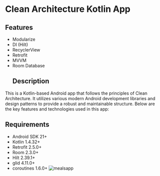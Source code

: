 # Clean Architecture Kotlin App

## Features

* Modularize
* DI (Hilt)
* RecyclerView
* Retrofit
* MVVM
* Room Database
  ## Description

This is a Kotlin-based Android app that follows the principles of Clean Architecture. It utilizes various modern Android development libraries and design patterns to provide a robust and maintainable structure. 
Below are the key features and technologies used in this app:
## Requirements

* Android SDK 21+
* Kotlin 1.4.32+
* Retrofit 2.5.0+
* Room 2.3.0+
* Hilt 2.39.1+
* glid 4.11.0+
* coroutines 1.6.0+
![mealsapp](https://github.com/Mohammed522-dot/Meals_app/assets/40872329/afabf341-ffe8-408e-b7fd-21bec2ba9e95)
